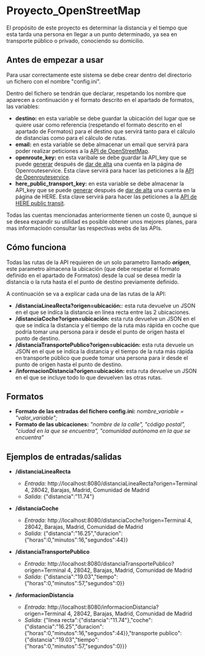 # Proyecto_OpenStreetMap
El propósito de este proyecto es determinar la distancia y el tiempo que esta tarda una persona en llegar a un punto determinado, ya sea en transporte público o privado, conociendo su domicilio.

## Antes de empezar a usar
Para usar correctamente este sistema se debe crear dentro del directorio un fichero con el nombre "config.ini".

Dentro del fichero se tendrán que declarar, respetando los nombre que aparecen a continuación y el formato descrito en el apartado de formatos, las variables:
* **destino:** en esta variable se debe guardar la ubicación del lugar que se quiere usar como referencia (respetando el formato descrito en el apartado de Formatos) para el destino que servirá tanto para el cálculo de distancias como para el cálculo de rutas.
* **email:** en esta variable se debe almacenar un email que servirá para poder realizar peticiones a la [API de OpenStreetMap](https://nominatim.org/release-docs/develop/api/Overview/).
* **openroute_key:** en esta varibale se debe guardar la API_key que se puede [generar](https://openrouteservice.org/dev/#/home) después de [dar de alta](https://openrouteservice.org/dev/#/signup) una cuenta en la página de Openrouteservice. Esta clave servirá para hacer las peticiones a la [API de Openrouteservice](https://openrouteservice.org/dev/#/api-docs).
* **here_public_transport_key:** en esta variable se debe almacenar la API_key que se puede [generar](https://platform.here.com/admin/apps) después de [dar de alta](https://platform.here.com/sign-up?step=verify-identity) una cuenta en la página de HERE. Esta clave servirá para hacer las peticiones a la [API de HERE public transit](https://developer.here.com/documentation/public-transit/dev_guide/index.html).

Todas las cuentas mencionadas anteriormente tienen un coste 0, aunque si se desea expandir su utilidad es posible obtener unos mejores planes, para mas informacioón consultar las respectivas webs de las APIs.
## Cómo funciona
Todas las rutas de la API requieren de un solo parametro llamado ***origen***, este parametro almacena la ubicación (que debe respetar el formato definido en el apartado de Formatos) desde la cual se desea medir la distancia o la ruta hasta el el punto de destino previamente definido.

A continuación se va a explicar cada una de las rutas de la API:
* **/distanciaLineaRecta?origen=ubicación:**: esta ruta devuelve un JSON en el que se indíca la distancia en línea recta entre las 2 ubicaciones.
* **/distanciaCoche?origen=ubicación:** esta ruta devuelve un JSON en el que se indíca la distancia y el tiempo de la ruta más rápida en coche que podría tomar una persona para ir desde el punto de origen hasta el punto de destino.
* **/distanciaTransportePublico?origen=ubicación:** esta ruta devuele un JSON en el que se indíca la distancia y el tiempo de la ruta más rápida en transporte público que puede tomar una persona para ir desde el punto de origen hasta el punto de destino.
* **/informacionDistancia?origen=ubicación:** esta ruta devuelve un JSON en el que se incluye todo lo que devuelven las otras rutas.

## Formatos
* **Formato de las entradas del fichero config.ini:** *nombre_variable = "valor_variable";*
* **Formato de las ubicaciones:** *"nombre de la calle", "código postal", "ciudad en la que se encuentra", "comunidad autónoma en la que se encuentra"*

## Ejemplos de entradas/salidas
* **/distanciaLineaRecta**
  * *Entrada:* http://localhost:8080/distanciaLineaRecta?origen=Terminal 4, 28042, Barajas, Madrid, Comunidad de Madrid
  * *Salida:* {"distancia":"11.74"}
* **/distanciaCoche**
  * *Entrada:* http://localhost:8080/distanciaCoche?origen=Terminal 4, 28042, Barajas, Madrid, Comunidad de Madrid
  * *Salida:* {"distancia":"16.25","duracion":{"horas":0,"minutos":16,"segundos":44}}

* **/distanciaTransportePublico**
  * *Entrada:* http://localhost:8080/distanciaTransportePublico?origen=Terminal 4, 28042, Barajas, Madrid, Comunidad de Madrid
  * *Salida:* {"distancia":"19.03","tiempo":{"horas":0,"minutos":57,"segundos":0}}

* **/informacionDistancia**
  * *Entrada:* http://localhost:8080/informacionDistancia?origen=Terminal 4, 28042, Barajas, Madrid, Comunidad de Madrid
  * *Salida:* {"linea recta":{"distancia":"11.74"},"coche":{"distancia":"16.25","duracion":{"horas":0,"minutos":16,"segundos":44}},"transporte publico":{"distancia":"19.03","tiempo":{"horas":0,"minutos":57,"segundos":0}}}

